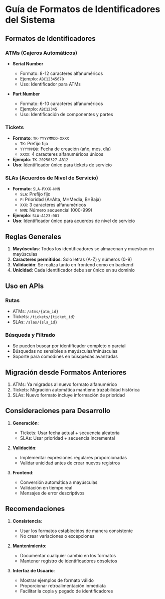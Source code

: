 # Guía de Formatos de Identificadores del Sistema

## Formatos de Identificadores

### ATMs (Cajeros Automáticos)

- **Serial Number**

  - Formato: 8-12 caracteres alfanuméricos
  - Ejemplo: `ABC12345678`
  - Uso: Identificador para ATMs

- **Part Number**
  - Formato: 6-10 caracteres alfanuméricos
  - Ejemplo: `ABC12345`
  - Uso: Identificación de componentes y partes

### Tickets

- **Formato**: `TK-YYYYMMDD-XXXX`
  - `TK`: Prefijo fijo
  - `YYYYMMDD`: Fecha de creación (año, mes, día)
  - `XXXX`: 4 caracteres alfanuméricos únicos
- **Ejemplo**: `TK-20250327-AB12`
- **Uso**: Identificador único para tickets de servicio

### SLAs (Acuerdos de Nivel de Servicio)

- **Formato**: `SLA-PXXX-NNN`
  - `SLA`: Prefijo fijo
  - `P`: Prioridad (A=Alta, M=Media, B=Baja)
  - `XXX`: 3 caracteres alfanuméricos
  - `NNN`: Número secuencial (000-999)
- **Ejemplo**: `SLA-A123-001`
- **Uso**: Identificador único para acuerdos de nivel de servicio

## Reglas Generales

1. **Mayúsculas**: Todos los identificadores se almacenan y muestran en mayúsculas
2. **Caracteres permitidos**: Solo letras (A-Z) y números (0-9)
3. **Validación**: Se realiza tanto en frontend como en backend
4. **Unicidad**: Cada identificador debe ser único en su dominio

## Uso en APIs

### Rutas

- ATMs: `/atms/{atm_id}`
- Tickets: `/tickets/{ticket_id}`
- SLAs: `/slas/{sla_id}`

### Búsqueda y Filtrado

- Se pueden buscar por identificador completo o parcial
- Búsquedas no sensibles a mayúsculas/minúsculas
- Soporte para comodines en búsquedas avanzadas

## Migración desde Formatos Anteriores

1. ATMs: Ya migrados al nuevo formato alfanumérico
2. Tickets: Migración automática mantiene trazabilidad histórica
3. SLAs: Nuevo formato incluye información de prioridad

## Consideraciones para Desarrollo

1. **Generación**:

   - Tickets: Usar fecha actual + secuencia aleatoria
   - SLAs: Usar prioridad + secuencia incremental

2. **Validación**:

   - Implementar expresiones regulares proporcionadas
   - Validar unicidad antes de crear nuevos registros

3. **Frontend**:
   - Conversión automática a mayúsculas
   - Validación en tiempo real
   - Mensajes de error descriptivos

## Recomendaciones

1. **Consistencia**:

   - Usar los formatos establecidos de manera consistente
   - No crear variaciones o excepciones

2. **Mantenimiento**:

   - Documentar cualquier cambio en los formatos
   - Mantener registro de identificadores obsoletos

3. **Interfaz de Usuario**:
   - Mostrar ejemplos de formato válido
   - Proporcionar retroalimentación inmediata
   - Facilitar la copia y pegado de identificadores
